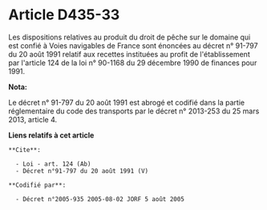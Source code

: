 # Article D435-33

Les dispositions relatives au produit du droit de pêche sur le domaine qui est confié à Voies navigables de France sont
énoncées au décret n° 91-797 du 20 août 1991 relatif aux recettes instituées au profit de l'établissement par l'article 124
de la loi n° 90-1168 du 29 décembre 1990 de finances pour 1991.

**Nota:**

Le décret n° 91-797 du 20 août 1991 est abrogé et codifié dans la  partie réglementaire du code des transports par le décret
n° 2013-253 du 25 mars 2013, article 4.

**Liens relatifs à cet article**

	**Cite**:

	  - Loi - art. 124 (Ab)
	  - Décret n°91-797 du 20 août 1991 (V)

	**Codifié par**:

	  - Décret n°2005-935 2005-08-02 JORF 5 août 2005
